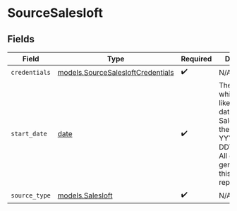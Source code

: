 # SourceSalesloft


## Fields

| Field                                                                                                                                                          | Type                                                                                                                                                           | Required                                                                                                                                                       | Description                                                                                                                                                    | Example                                                                                                                                                        |
| -------------------------------------------------------------------------------------------------------------------------------------------------------------- | -------------------------------------------------------------------------------------------------------------------------------------------------------------- | -------------------------------------------------------------------------------------------------------------------------------------------------------------- | -------------------------------------------------------------------------------------------------------------------------------------------------------------- | -------------------------------------------------------------------------------------------------------------------------------------------------------------- |
| `credentials`                                                                                                                                                  | [models.SourceSalesloftCredentials](../models/sourcesalesloftcredentials.md)                                                                                   | :heavy_check_mark:                                                                                                                                             | N/A                                                                                                                                                            |                                                                                                                                                                |
| `start_date`                                                                                                                                                   | [date](https://docs.python.org/3/library/datetime.html#date-objects)                                                                                           | :heavy_check_mark:                                                                                                                                             | The date from which you'd like to replicate data for Salesloft API, in the format YYYY-MM-DDT00:00:00Z. All data generated after this date will be replicated. | 2020-11-16T00:00:00Z                                                                                                                                           |
| `source_type`                                                                                                                                                  | [models.Salesloft](../models/salesloft.md)                                                                                                                     | :heavy_check_mark:                                                                                                                                             | N/A                                                                                                                                                            |                                                                                                                                                                |